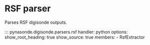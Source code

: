 # RSF parser

Parses RSF digisonde outputs.

::: pynasonde.digisonde.parsers.rsf
    handler: python
    options:
        show_root_heading: true
        show_source: true
        members:
            - RsfExtractor